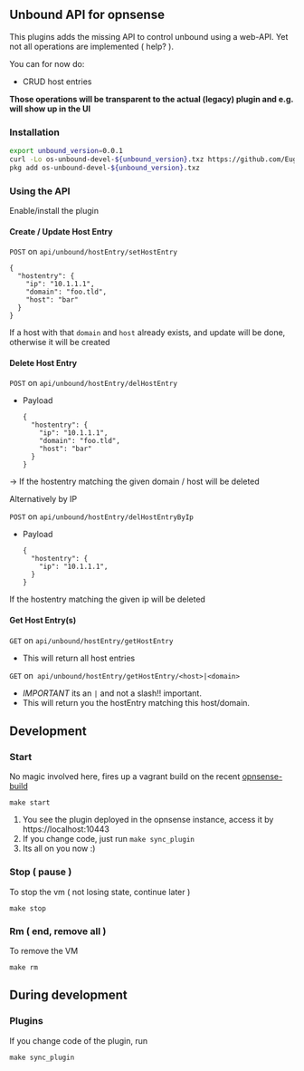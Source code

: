 ## Unbound API for opnsense

This plugins adds the missing API to control unbound using a web-API. Yet not all operations are implemented ( help? ).

You can for now do:
 
  - CRUD host entries
  
**Those operations will be transparent to the actual (legacy) plugin and e.g. will show up in the UI**  
  
### Installation

```bash
export unbound_version=0.0.1
curl -Lo os-unbound-devel-${unbound_version}.txz https://github.com/EugenMayer/opnsense-unbound-plugin/raw/master/dist/os-unbound-devel-${unbound_version}.txz
pkg add os-unbound-devel-${unbound_version}.txz
```
    
### Using the API

Enable/install the plugin

#### Create / Update Host Entry

`POST` on `api/unbound/hostEntry/setHostEntry`
```
{
  "hostentry": { 
    "ip": "10.1.1.1",
    "domain": "foo.tld",
    "host": "bar"
  }
}
```

If a host with that `domain` and `host` already exists, and update will be done, otherwise it will be created 


#### Delete Host Entry

`POST`  on `api/unbound/hostEntry/delHostEntry`
- Payload
    ```
    {
      "hostentry": { 
        "ip": "10.1.1.1",
        "domain": "foo.tld",
        "host": "bar"
      }
    }
    ```

-> If the hostentry matching the given domain / host will be deleted


Alternatively by IP

`POST`  on `api/unbound/hostEntry/delHostEntryByIp`
- Payload
    ```
    {
      "hostentry": { 
        "ip": "10.1.1.1",
      }
    }
    ```

If the hostentry matching the given ip will be deleted

#### Get Host Entry(s)

`GET` on `api/unbound/hostEntry/getHostEntry` 
- This will return all host entries

`GET` on` api/unbound/hostEntry/getHostEntry/<host>|<domain>`
- *IMPORTANT* its an `|` and not a slash!! important.
- This will return you the hostEntry matching this host/domain. 

## Development

### Start

No magic involved here, fires up a vagrant build on the recent [opnsense-build](https://app.vagrantup.com/eugenmayer/boxes/opnsense)

```
make start
```

1. You see the plugin deployed in the opnsense instance, access it by https://localhost:10443
2. If you change code, just run `make sync_plugin`
3. Its all on you now :)

### Stop ( pause )
To stop the vm ( not losing state, continue later )
```   
make stop
```

### Rm ( end, remove all )
To remove the VM
```
make rm
```

## During development

### Plugins

If you change code of the plugin, run

    make sync_plugin
